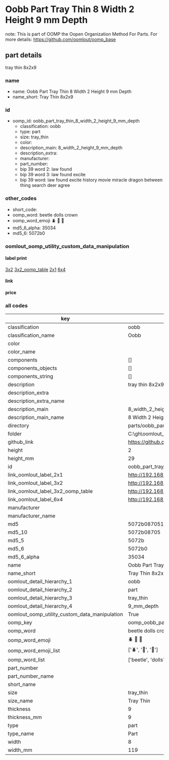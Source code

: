 # Oobb Part Tray Thin 8 Width 2 Height 9 mm Depth  

note: This is part of OOMP the Oopen Organization Method For Parts. For more details: https://github.com/oomlout/oomp_base

##  part details
  



tray thin 8x2x9



### name
* name: Oobb Part Tray Thin 8 Width 2 Height 9 mm Depth
* name_short: Tray Thin 8x2x9 
### id
* oomp_id: oobb_part_tray_thin_8_width_2_height_9_mm_depth
  * classification: oobb
  * type: part
  * size: tray_thin
  * color: 
  * description_main: 8_width_2_height_9_mm_depth
  * description_extra: 
  * manufacturer: 
  * part_number: 
  * bip 39 word 2: law found
  * bip 39 word 3: law found excite
  * bip 39 word: law found excite history movie miracle dragon between thing search deer agree

### other_codes
* short_code: 
* oomp_word: beetle dolls crown
* oomp_word_emoji :beetle: :dolls: :crown:
* md5_6_alpha: 35034
* md5_6: 5072b0






### oomlout_oomp_utility_custom_data_manipulation
#### label print
[3x2](http://192.168.1.245:1112/?label=oomp%2035034)
[3x2_oomp_table](http://192.168.1.108:1112/?label=oomp%2035034)
[2x1](http://192.168.1.242:1112/?label=oomp%2035034)
[6x4](http://192.168.1.55:1112/?label=oomp%2035034)    

#### link

                              

#### price







### all codes 
| key | value |  
| --- | --- |  
| classification | oobb |  
| classification_name | Oobb |  
| color |  |  
| color_name |  |  
| components | [] |  
| components_objects | [] |  
| components_string | [] |  
| description | tray thin 8x2x9 |  
| description_extra |  |  
| description_extra_name |  |  
| description_main | 8_width_2_height_9_mm_depth |  
| description_main_name | 8 Width 2 Height 9 mm Depth |  
| directory | parts/oobb_part_tray_thin_8_width_2_height_9_mm_depth |  
| folder | C:\gh\oomlout_oobb_version_4_generated_parts\things\oobb_part_tray_thin_8_width_2_height_9_mm_depth |  
| github_link | https://github.com/oomlout/oomlout_oomp_part_src/tree/main/parts/oobb_part_tray_thin_8_width_2_height_9_mm_depth |  
| height | 2 |  
| height_mm | 29 |  
| id | oobb_part_tray_thin_8_width_2_height_9_mm_depth |  
| link_oomlout_label_2x1 | http://192.168.1.242:1112/?label=oomp%2035034 |  
| link_oomlout_label_3x2 | http://192.168.1.245:1112/?label=oomp%2035034 |  
| link_oomlout_label_3x2_oomp_table | http://192.168.1.108:1112/?label=oomp%2035034 |  
| link_oomlout_label_6x4 | http://192.168.1.55:1112/?label=oomp%2035034 |  
| manufacturer |  |  
| manufacturer_name |  |  
| md5 | 5072b0870515a84235c876c29d970bef |  
| md5_10 | 5072b08705 |  
| md5_5 | 5072b |  
| md5_6 | 5072b0 |  
| md5_6_alpha | 35034 |  
| name | Oobb Part Tray Thin 8 Width 2 Height 9 mm Depth |  
| name_short | Tray Thin 8x2x9  |  
| oomlout_detail_hierarchy_1 | oobb |  
| oomlout_detail_hierarchy_2 | part |  
| oomlout_detail_hierarchy_3 | tray_thin |  
| oomlout_detail_hierarchy_4 | 9_mm_depth |  
| oomlout_oomp_utility_custom_data_manipulation | True |  
| oomp_key | oomp_oobb_part_tray_thin_8_width_2_height_9_mm_depth |  
| oomp_word | beetle dolls crown |  
| oomp_word_emoji | :beetle: :dolls: :crown: |  
| oomp_word_emoji_list | [':beetle:', ':dolls:', ':crown:'] |  
| oomp_word_list | ['beetle', 'dolls', 'crown'] |  
| part_number |  |  
| part_number_name |  |  
| short_name |  |  
| size | tray_thin |  
| size_name | Tray Thin |  
| thickness | 9 |  
| thickness_mm | 9 |  
| type | part |  
| type_name | Part |  
| width | 8 |  
| width_mm | 119 |  
